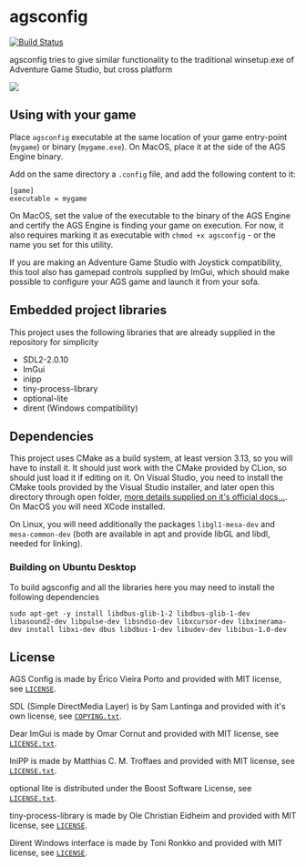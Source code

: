 # agsconfig

[![Build Status](https://dev.azure.com/ericoporto/agsconfig/_apis/build/status/ericoporto.agsconfig?branchName=master)](https://dev.azure.com/ericoporto/agsconfig/_build/latest?definitionId=13&branchName=master)

agsconfig tries to give similar functionality to the traditional winsetup.exe of Adventure Game Studio, but cross platform

![](https://user-images.githubusercontent.com/2244442/74112534-41314f80-4b7c-11ea-9ff3-b13c402a59ec.png)

## Using with your game

Place `agsconfig` executable at the same location of your game entry-point (`mygame`) or binary (`mygame.exe`). 
On MacOS, place it at the side of the AGS Engine binary.

Add on the same directory a `.config` file, and add the following content to it:

```
[game]
executable = mygame
```

On MacOS, set the value of the executable to the binary of the AGS Engine and certify the AGS Engine is finding your 
game on execution. For now, it also requires marking it as executable with `chmod +x agsconfig` - or the name you set for this utility.

If you are making an Adventure Game Studio with Joystick compatibility, this tool also has gamepad controls supplied by ImGui, which should make possible to configure your AGS game and launch it from your sofa.

## Embedded project libraries

This project uses the following libraries that are already supplied in the repository for simplicity

- SDL2-2.0.10
- ImGui
- inipp
- tiny-process-library
- optional-lite
- dirent (Windows compatibility)

## Dependencies

This project uses CMake as a build system, at least version 3.13, so you will have to install it. It should just work with the CMake provided by CLion, so should just load it if editing on it. On Visual Studio, you need to install the CMake tools provided by the Visual Studio installer, and later open this directory through open folder, [more details supplied on it's official docs...](https://docs.microsoft.com/en-us/cpp/build/cmake-projects-in-visual-studio?view=vs-2019#ide-integration). On MacOS you will need XCode installed.

On Linux, you will need additionally the packages `libgl1-mesa-dev` and `mesa-common-dev` (both are available in apt and provide libGL and libdl, needed for linking).

### Building on Ubuntu Desktop

To build agsconfig and all the libraries here you may need to install the following dependencies
```
sudo apt-get -y install libdbus-glib-1-2 libdbus-glib-1-dev libasound2-dev libpulse-dev libsndio-dev libxcursor-dev libxinerama-dev install libxi-dev dbus libdbus-1-dev libudev-dev libibus-1.0-dev
```

## License

AGS Config is made by Érico Vieira Porto and provided with MIT license, see [`LICENSE`](https://github.com/ericoporto/agsconfig/blob/master/LICENSE).

SDL (Simple DirectMedia Layer) is by Sam Lantinga and provided with it's own license, see [`COPYING.txt`](https://github.com/ericoporto/agsconfig/blob/master/libs/SDL2-2.0.10/COPYING.txt).

Dear ImGui is made by Omar Cornut and provided with MIT license, see [`LICENSE.txt`](https://github.com/ericoporto/agsconfig/blob/master/libs/imgui/LICENSE.txt).

IniPP is made by Matthias C. M. Troffaes and provided with MIT license, see [`LICENSE.txt`](https://github.com/ericoporto/agsconfig/blob/master/libs/inipp/LICENSE.txt).

optional lite is distributed under the Boost Software License, see [`LICENSE.txt`](https://github.com/ericoporto/agsconfig/blob/master/libs/optional-lite/LICENSE.txt).

tiny-process-library is made by Ole Christian Eidheim and provided with MIT license, see [`LICENSE`](https://github.com/ericoporto/agsconfig/blob/master/libs/tiny-process-library/LICENSE).

Dirent Windows interface is made by Toni Ronkko and provided with MIT license, see [`LICENSE`](https://github.com/ericoporto/agsconfig/blob/master/libs/dirent/LICENSE).
